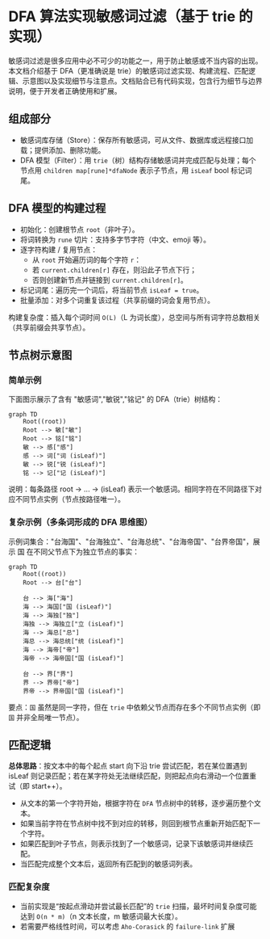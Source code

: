 # DFA 算法实现敏感词过滤（基于 trie 的实现）
敏感词过滤是很多应用中必不可少的功能之一，用于防止敏感或不当内容的出现。本文档介绍基于 DFA（更准确说是 trie）的敏感词过滤实现、构建流程、匹配逻辑、示意图以及实现细节与注意点。文档贴合已有代码实现，包含行为细节与边界说明，便于开发者正确使用和扩展。

## 组成部分
- 敏感词库存储（Store）：保存所有敏感词，可从文件、数据库或远程接口加载；提供添加、删除功能。
- DFA 模型（Filter）：用 `trie`（树）结构存储敏感词并完成匹配与处理；每个节点用 `children map[rune]*dfaNode` 表示子节点，用 `isLeaf` bool 标记词尾。

## DFA 模型的构建过程
- 初始化：创建根节点 `root`（非叶子）。
- 将词转换为 `rune` 切片：支持多字节字符（中文、emoji 等）。
- 逐字符构建 / 复用节点：
  - 从 `root` 开始遍历词的每个字符 `r`：
  - 若 `current.children[r]` 存在，则沿此子节点下行；
  - 否则创建新节点并链接到 `current.children[r]`。
- 标记词尾：遍历完一个词后，将当前节点 `isLeaf = true`。
- 批量添加：对多个词重复该过程（共享前缀的词会复用节点）。

构建复杂度：插入每个词时间 `O(L)`（L 为词长度），总空间与所有词字符总数相关（共享前缀会共享节点）。

## 节点树示意图
### 简单示例
下面图示展示了含有 "敏感词","敏锐","铭记" 的 DFA（trie）树结构：
```mermaid
graph TD
    Root((root))
    Root --> 敏["敏"]
    Root --> 铭["铭"]
    敏 --> 感["感"]
    感 --> 词["词 (isLeaf)"]
    敏 --> 锐["锐 (isLeaf)"]
    铭 --> 记["记 (isLeaf)"]
```
说明：每条路径 root -> ... -> (isLeaf) 表示一个敏感词。相同字符在不同路径下对应不同节点实例（节点按路径唯一）。

### 复杂示例（多条词形成的 DFA 思维图）
示例词集合："台海国"、"台海独立"、"台海总统"、"台海帝国"、"台界帝国"，展示 国 在不同父节点下为独立节点的事实：
```mermaid
graph TD
    Root((root))
    Root --> 台["台"]

    台 --> 海["海"]
    海 --> 海国["国 (isLeaf)"]           
    海 --> 海独["独"]
    海独 --> 海独立["立 (isLeaf)"]        
    海 --> 海总["总"]
    海总 --> 海总统["统 (isLeaf)"]        
    海 --> 海帝["帝"]
    海帝 --> 海帝国["国 (isLeaf)"]        

    台 --> 界["界"]
    界 --> 界帝["帝"]
    界帝 --> 界帝国["国 (isLeaf)"]             
```
要点：`国` 虽然是同一字符，但在 `trie` 中依赖父节点而存在多个不同节点实例（即 `国` 并非全局唯一节点）。

## 匹配逻辑
**总体思路**：按文本中的每个起点 start 向下沿 trie 尝试匹配，若在某位置遇到 isLeaf 则记录匹配；若在某字符处无法继续匹配，则把起点向右滑动一个位置重试（即 start++）。

- 从文本的第一个字符开始，根据字符在 `DFA` 节点树中的转移，逐步遍历整个文本。
- 如果当前字符在节点树中找不到对应的转移，则回到根节点重新开始匹配下一个字符。
- 如果匹配到叶子节点，则表示找到了一个敏感词，记录下该敏感词并继续匹配。
- 当匹配完成整个文本后，返回所有匹配到的敏感词列表。

### 匹配复杂度
- 当前实现是“按起点滑动并尝试最长匹配”的 `trie` 扫描，最坏时间复杂度可能达到 `O(n * m)`（n 文本长度，m 敏感词最大长度）。
- 若需要严格线性时间，可以考虑 `Aho-Corasick` 的 `failure-link` 扩展

